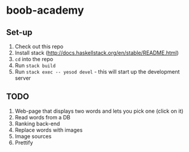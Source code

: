 # boob-academy

## Set-up

1. Check out this repo
2. Install stack (http://docs.haskellstack.org/en/stable/README.html)
3. `cd` into the repo
4. Run `stack build`
5. Run `stack exec -- yesod devel` - this will start up the development server


## TODO

1. Web-page that displays two words and lets you pick one (click on it)
2. Read words from a DB
3. Ranking back-end
4. Replace words with images
4. Image sources
5. Prettify
